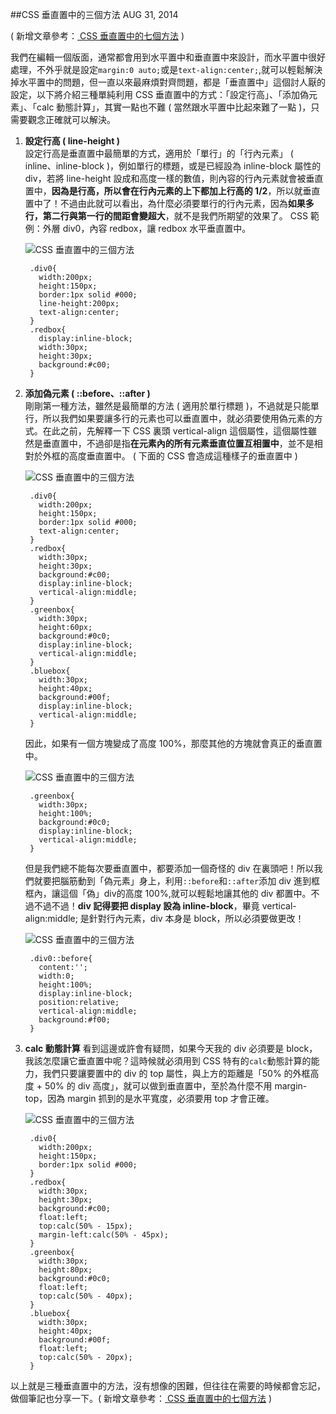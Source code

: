 <!-- @@master  = ../../_layout.html-->

<!-- @@block  =  jsBottom-->

<include src="../../_articles-js.html"></include>

<!-- @@close-->

<!-- @@block  =  css-->

<include src="../../_articles-css.html"></include>

<!-- @@close-->

<!-- @@block  =  articles-social-->

<include src="../../_articles-social.html"></include>

<!-- @@close-->

<!-- @@block  =  articles-footer-->

<include src="../../_articles.html"></include>

<!-- @@close-->

<!-- @@block  =  meta-->

<meta property="article:published_time" content="2014-08-31T22:25:00+01:00">

<meta name="keywords" content="css,css3,vertical align,block,inline-block,align">

<meta name="description" content="一直以來最麻煩對齊問題，都是「垂直置中」這個討人厭的設定，以下將介紹三種單純利用 CSS 垂直置中的方式：「設定行高」、「添加偽元素」、「calc 動態計算」，其實一點也不難 ( 當然跟水平置中比起來難了一點 )，只需要觀念正確就可以解決。">

<meta itemprop="name" content="CSS 垂直置中的三個方法 - OXXO.STUDIO">

<meta itemprop="image" content="http://www.oxxostudio.tw/img/articles/201408/20140831_1_01.jpg">

<meta itemprop="description" content="一直以來最麻煩對齊問題，都是「垂直置中」這個討人厭的設定，以下將介紹三種單純利用 CSS 垂直置中的方式：「設定行高」、「添加偽元素」、「calc 動態計算」，其實一點也不難 ( 當然跟水平置中比起來難了一點 )，只需要觀念正確就可以解決。">

<meta property="og:title" content="CSS 垂直置中的三個方法 - OXXO.STUDIO">

<meta property="og:url" content="http://www.oxxostudio.tw/articles/201408/css-vertical-align.html">

<meta property="og:image" content="http://www.oxxostudio.tw/img/articles/201408/20140831_1_01.jpg">

<meta property="og:description" content="一直以來最麻煩對齊問題，都是「垂直置中」這個討人厭的設定，以下將介紹三種單純利用 CSS 垂直置中的方式：「設定行高」、「添加偽元素」、「calc 動態計算」，其實一點也不難 ( 當然跟水平置中比起來難了一點 )，只需要觀念正確就可以解決。">

<title>CSS 垂直置中的三個方法 - OXXO.STUDIO</title> 

<!-- @@close-->

<!-- @@block  =  articles-content--> 

##CSS 垂直置中的三個方法 <span class="article-date" tag="css"><i></i>AUG 31, 2014</span>

( 新增文章參考：[ CSS 垂直置中的七個方法](ttp://www.oxxostudio.tw/articles/201502/css-vertical-align-7methods.html) )

我們在編輯一個版面，通常都會用到水平置中和垂直置中來設計，而水平置中很好處理，不外乎就是設定`margin:0 auto;`或是`text-align:center;`,就可以輕鬆解決掉水平置中的問題，但一直以來最麻煩對齊問題，都是「垂直置中」這個討人厭的設定，以下將介紹三種單純利用 CSS 垂直置中的方式：「設定行高」、「添加偽元素」、「calc 動態計算」，其實一點也不難 ( 當然跟水平置中比起來難了一點 )，只需要觀念正確就可以解決。

1. **設定行高 ( line-height )**  
	設定行高是垂直置中最簡單的方式，適用於「單行」的「行內元素」 ( inline、inline-block )，例如單行的標題，或是已經設為 inline-block 屬性的 div，若將 line-height 設成和高度一樣的數值，則內容的行內元素就會被垂直置中，**因為是行高，所以會在行內元素的上下都加上行高的 1/2**，所以就垂直置中了！不過由此就可以看出，為什麼必須要單行的行內元素，因為**如果多行，第二行與第一行的間距會變超大**，就不是我們所期望的效果了。
	CSS 範例：外層 div0，內容 redbox，讓 redbox 水平垂直置中。

	![CSS 垂直置中的三個方法](/img/articles/201408/20140831_1_02.png)

		.div0{
		  width:200px;
		  height:150px;
		  border:1px solid #000;
		  line-height:200px;
		  text-align:center;
		}
		.redbox{
		  display:inline-block;
		  width:30px;
		  height:30px;
		  background:#c00;
		}

2. **添加偽元素 ( ::before、::after )**  
	剛剛第一種方法，雖然是最簡單的方法 ( 適用於單行標題 )，不過就是只能單行，所以我們如果要讓多行的元素也可以垂直置中，就必須要使用偽元素的方式。在此之前，先解釋一下 CSS 裏頭 vertical-align 這個屬性，這個屬性雖然是垂直置中，不過卻是指**在元素內的所有元素垂直位置互相置中**，並不是相對於外框的高度垂直置中。 ( 下面的 CSS 會造成這種樣子的垂直置中 )

	![CSS 垂直置中的三個方法](/img/articles/201408/20140831_1_03.png)

		.div0{
		  width:200px;
		  height:150px;
		  border:1px solid #000;
		  text-align:center;
		}
		.redbox{
		  width:30px;
		  height:30px;
		  background:#c00;
		  display:inline-block;
		  vertical-align:middle;
		}
		.greenbox{
		  width:30px;
		  height:60px;
		  background:#0c0;
		  display:inline-block;
		  vertical-align:middle;
		}
		.bluebox{
		  width:30px;
		  height:40px;
		  background:#00f;
		  display:inline-block;
		  vertical-align:middle;
		}

	因此，如果有一個方塊變成了高度 100%，那麼其他的方塊就會真正的垂直置中。

	![CSS 垂直置中的三個方法](/img/articles/201408/20140831_1_04.png)

		.greenbox{
		  width:30px;
		  height:100%;
		  background:#0c0;
		  display:inline-block;
		  vertical-align:middle;
		}

	但是我們總不能每次要垂直置中，都要添加一個奇怪的 div 在裏頭吧！所以我們就要把腦筋動到「偽元素」身上，利用`::before`和`::after`添加 div 進到框框內，讓這個「偽」div的高度 100%,就可以輕鬆地讓其他的 div 都置中。不過不過不過！**div 記得要把 display 設為 inline-block**，畢竟 vertical-align:middle; 是針對行內元素，div 本身是 block，所以必須要做更改！

	![CSS 垂直置中的三個方法](/img/articles/201408/20140831_1_05.png)

		.div0::before{
		  content:'';
		  width:0;
		  height:100%;
		  display:inline-block;
		  position:relative;
		  vertical-align:middle;
		  background:#f00;
		}

3. **calc 動態計算**
	看到這邊或許會有疑問，如果今天我的 div 必須要是 block，我該怎麼讓它垂直置中呢？這時候就必須用到 CSS 特有的`calc`動態計算的能力，我們只要讓要置中的 div 的 top 屬性，與上方的距離是「50% 的外框高度 + 50% 的 div 高度」，就可以做到垂直置中，至於為什麼不用 margin-top，因為 margin 抓到的是水平寬度，必須要用 top 才會正確。

	![CSS 垂直置中的三個方法](/img/articles/201408/20140831_1_05.png)

		.div0{
		  width:200px;
		  height:150px;
		  border:1px solid #000;
		}
		.redbox{
		  width:30px;
		  height:30px;
		  background:#c00;
		  float:left;
		  top:calc(50% - 15px);
		  margin-left:calc(50% - 45px);
		}
		.greenbox{
		  width:30px;
		  height:80px;
		  background:#0c0;
		  float:left;
		  top:calc(50% - 40px);
		}
		.bluebox{
		  width:30px;
		  height:40px;
		  background:#00f;
		  float:left;
		  top:calc(50% - 20px);
		}

以上就是三種垂直置中的方法，沒有想像的困難，但往往在需要的時候都會忘記，做個筆記也分享一下。( 新增文章參考：[ CSS 垂直置中的七個方法](ttp://www.oxxostudio.tw/articles/201502/css-vertical-align-7methods.html) )

<!-- @@close-->